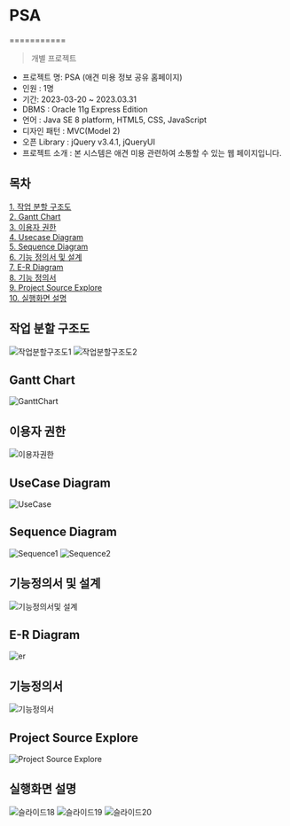 # PSA
===========
> 개별 프로젝트

- 프로젝트 명: PSA (애견 미용 정보 공유 홈페이지)
- 인원 : 1명
- 기간: 2023-03-20 ~ 2023.03.31
- DBMS : Oracle 11g Express Edition
- 언어 : Java SE 8 platform, HTML5, CSS, JavaScript
- 디자인 패턴 : MVC(Model 2)
- 오픈 Library : jQuery v3.4.1, jQueryUI
- 프로젝트 소개 : 본 시스템은 애견 미용 관련하여 소통할 수 있는 웹 페이지입니다.<br>


## 목차
[1. 작업 분할 구조도](https://github.com/kdkk2000/Project/blob/main/README.md#%EC%9E%91%EC%97%85-%EB%B6%84%ED%95%A0-%EA%B5%AC%EC%A1%B0%EB%8F%84)<br>
[2. Gantt Chart](https://github.com/kdkk2000/Project/blob/main/README.md#gantt-chart)<br>
[3. 이용자 권한](https://github.com/kdkk2000/Project/blob/main/README.md#%EC%9D%B4%EC%9A%A9%EC%9E%90-%EA%B6%8C%ED%95%9C)<br>
[4. Usecase Diagram](https://github.com/kdkk2000/Project/blob/main/README.md#usecase-diagram)<br>
[5. Sequence Diagram](https://github.com/kdkk2000/Project/blob/main/README.md#sequence-diagram)<br>
[6. 기능 정의서 및 설계](https://github.com/kdkk2000/Project/blob/main/README.md#%EA%B8%B0%EB%8A%A5%EC%A0%95%EC%9D%98%EC%84%9C-%EB%B0%8F-%EC%84%A4%EA%B3%84)<br>
[7. E-R Diagram](https://github.com/kdkk2000/Project/blob/main/README.md#e-r-diagram)<br>
[8. 기능 정의서](https://github.com/kdkk2000/Project/blob/main/README.md#%EA%B8%B0%EB%8A%A5%EC%A0%95%EC%9D%98%EC%84%9C)<br>
[9. Project Source Explore](https://github.com/kdkk2000/Project/blob/main/README.md#project-source-explore)<br>
[10. 실행화면 설명](https://github.com/kdkk2000/Project/blob/main/README.md#%EC%8B%A4%ED%96%89%ED%99%94%EB%A9%B4-%EC%84%A4%EB%AA%85)<br>

## 작업 분할 구조도
![작업분할구조도1](https://user-images.githubusercontent.com/119981831/229055499-027380d3-5b1e-466a-90dd-402c8a201c9f.JPG)
![작업분할구조도2](https://user-images.githubusercontent.com/119981831/229055512-c9c6aa34-372c-4af6-8d80-70c0fdb95265.JPG)

## Gantt Chart
![GanttChart](https://user-images.githubusercontent.com/119981831/229055607-1bf4ec07-e1c8-48bf-a86f-5baff6d27211.JPG)

## 이용자 권한
![이용자권한](https://user-images.githubusercontent.com/119981831/229055744-55c6b94a-7566-4969-b66a-9c318cb6bc1d.JPG)

## UseCase Diagram
![UseCase](https://user-images.githubusercontent.com/119981831/229055818-79a2f330-36e4-426a-bd4b-2e97aa1e43ed.JPG)

## Sequence Diagram
![Sequence1](https://user-images.githubusercontent.com/119981831/229055861-5bcf58d9-b61e-4001-a4c1-148629fc228e.JPG)
![Sequence2](https://user-images.githubusercontent.com/119981831/229055873-7d2b3012-a55e-45fe-9369-174f0c1c62fa.JPG)

## 기능정의서 및 설계
![기능정의서및 설계](https://user-images.githubusercontent.com/119981831/229055930-2bb8cb44-ae4b-4a85-a03a-05e69ad5bc4f.JPG)

## E-R Diagram
![er](https://user-images.githubusercontent.com/119981831/229055909-18ffffc9-5cf2-42bb-bc64-b0a889809d7e.JPG)

## 기능정의서
![기능정의서](https://user-images.githubusercontent.com/119981831/229055943-16630888-9f55-4bb1-b1ec-90ef55e017bd.JPG)

## Project Source Explore
![Project Source Explore](https://user-images.githubusercontent.com/119981831/229055968-cab9b7d2-f4a9-4197-8554-c20a2886e4c4.JPG)

## 실행화면 설명
![슬라이드18](https://user-images.githubusercontent.com/119981831/229056060-850847ea-5195-4cd6-85b7-530b800f7028.JPG)
![슬라이드19](https://user-images.githubusercontent.com/119981831/229056069-e00fbb06-2cf1-4d22-85f3-514c83c8e4b4.JPG)
![슬라이드20](https://user-images.githubusercontent.com/119981831/229056072-72c949f9-c045-473b-a2ac-a64fa98f9f6f.JPG)
